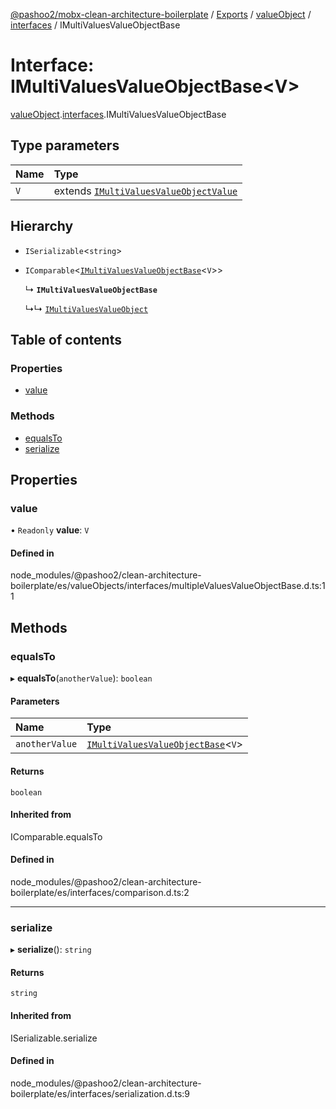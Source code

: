 [@pashoo2/mobx-clean-architecture-boilerplate](../README.md) / [Exports](../modules.md) / [valueObject](../modules/valueobject.md) / [interfaces](../modules/valueobject.interfaces.md) / IMultiValuesValueObjectBase

# Interface: IMultiValuesValueObjectBase<V\>

[valueObject](../modules/valueobject.md).[interfaces](../modules/valueobject.interfaces.md).IMultiValuesValueObjectBase

## Type parameters

| Name | Type |
| :------ | :------ |
| `V` | extends [`IMultiValuesValueObjectValue`](valueobject.interfaces.imultivaluesvalueobjectvalue.md) |

## Hierarchy

- `ISerializable`<`string`\>

- `IComparable`<[`IMultiValuesValueObjectBase`](valueobject.interfaces.imultivaluesvalueobjectbase.md)<`V`\>\>

  ↳ **`IMultiValuesValueObjectBase`**

  ↳↳ [`IMultiValuesValueObject`](valueobject.interfaces.imultivaluesvalueobject.md)

## Table of contents

### Properties

- [value](valueobject.interfaces.imultivaluesvalueobjectbase.md#value)

### Methods

- [equalsTo](valueobject.interfaces.imultivaluesvalueobjectbase.md#equalsto)
- [serialize](valueobject.interfaces.imultivaluesvalueobjectbase.md#serialize)

## Properties

### value

• `Readonly` **value**: `V`

#### Defined in

node_modules/@pashoo2/clean-architecture-boilerplate/es/valueObjects/interfaces/multipleValuesValueObjectBase.d.ts:11

## Methods

### equalsTo

▸ **equalsTo**(`anotherValue`): `boolean`

#### Parameters

| Name | Type |
| :------ | :------ |
| `anotherValue` | [`IMultiValuesValueObjectBase`](valueobject.interfaces.imultivaluesvalueobjectbase.md)<`V`\> |

#### Returns

`boolean`

#### Inherited from

IComparable.equalsTo

#### Defined in

node_modules/@pashoo2/clean-architecture-boilerplate/es/interfaces/comparison.d.ts:2

___

### serialize

▸ **serialize**(): `string`

#### Returns

`string`

#### Inherited from

ISerializable.serialize

#### Defined in

node_modules/@pashoo2/clean-architecture-boilerplate/es/interfaces/serialization.d.ts:9
